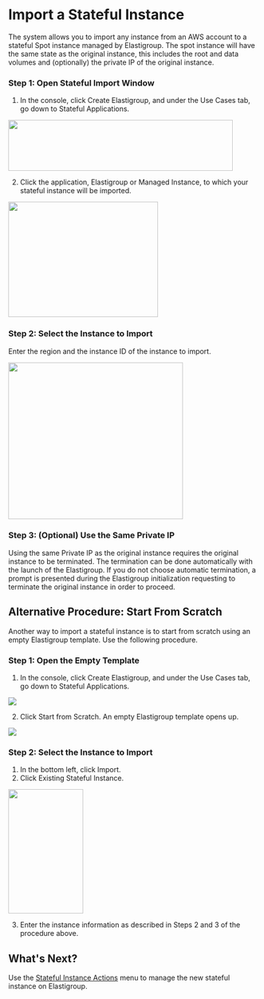 # Import a Stateful Instance

The system allows you to import any instance from an AWS account to a stateful Spot instance managed by Elastigroup. The spot instance will have the same state as the original instance, this includes the root and data volumes and (optionally) the private IP of the original instance.

### Step 1: Open Stateful Import Window

1. In the console, click Create Elastigroup, and under the Use Cases tab, go down to Stateful Applications.

<img src="/elastigroup/_media/stateful-import-01.png" width="450" height="102" />

2. Click the application, Elastigroup or Managed Instance, to which your stateful instance will be imported.

<img src="/elastigroup/_media/stateful-import-02.png" width="300" height="231" />

### Step 2: Select the Instance to Import

Enter the region and the instance ID of the instance to import.

<img src="/elastigroup/_media/stateful-import-03.png" width="350" height="314" />

### Step 3: (Optional) Use the Same Private IP

Using the same Private IP as the original instance requires the original instance to be terminated. The termination can be done automatically with the launch of the Elastigroup. If you do not choose automatic termination, a prompt is presented during the Elastigroup initialization requesting to terminate the original instance in order to proceed.

## Alternative Procedure: Start From Scratch

Another way to import a stateful instance is to start from scratch using an empty Elastigroup template. Use the following procedure.

### Step 1: Open the Empty Template

1. In the console, click Create Elastigroup, and under the Use Cases tab, go down to Stateful Applications.

<img src="/elastigroup/_media/stateful-import-04.png" />

2. Click Start from Scratch. An empty Elastigroup template opens up.

<img src="/elastigroup/_media/stateful-import-05.png" />

### Step 2: Select the Instance to Import

1. In the bottom left, click Import.
2. Click Existing Stateful Instance.

<img src="/elastigroup/_media/stateful-import-06.png" width="150" height="249" />

3. Enter the instance information as described in Steps 2 and 3 of the procedure above.

## What's Next?

Use the [Stateful Instance Actions](elastigroup/features/stateful-instance/stateful-instance-actions) menu to manage the new stateful instance on Elastigroup.
